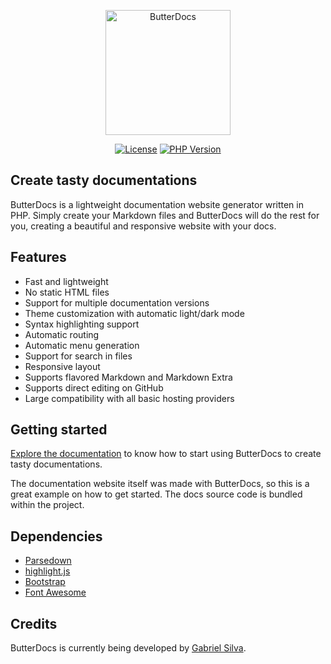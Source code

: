 <p align="center">
    <a href="https://github.com/eugabrielsilva/butterdocs" target="_blank"><img src="https://i.imgur.com/3SrqkTl.png" alt="ButterDocs" width="200"/></a>
</p>

<p align="center">
    <a href="https://github.com/eugabrielsilva/butterdocs" target="_blank"><img src="https://img.shields.io/badge/license-MIT-green" alt="License"></a>
    <a href="https://github.com/eugabrielsilva/butterdocs" target="_blank"><img src="https://img.shields.io/badge/php-%5E7.4%7C%5E8.0-blue" alt="PHP Version"></a>
</p>

## Create tasty documentations
ButterDocs is a lightweight documentation website generator written in PHP. Simply create your Markdown files and ButterDocs will do the rest for you, creating a beautiful and responsive website with your docs.

## Features
- Fast and lightweight
- No static HTML files
- Support for multiple documentation versions
- Theme customization with automatic light/dark mode
- Syntax highlighting support
- Automatic routing
- Automatic menu generation
- Support for search in files
- Responsive layout
- Supports flavored Markdown and Markdown Extra
- Supports direct editing on GitHub
- Large compatibility with all basic hosting providers

## Getting started
[Explore the documentation](https://eugabrielsilva.tk/butterdocs) to know how to start using ButterDocs to create tasty documentations.

The documentation website itself was made with ButterDocs, so this is a great example on how to get started. The docs source code is bundled within the project.

## Dependencies
- [Parsedown](https://parsedown.org)
- [highlight.js](https://highlightjs.org)
- [Bootstrap](https://getbootstrap.com)
- [Font Awesome](https://fontawesome.com)

## Credits
ButterDocs is currently being developed by [Gabriel Silva](https://eugabrielsilva.tk).